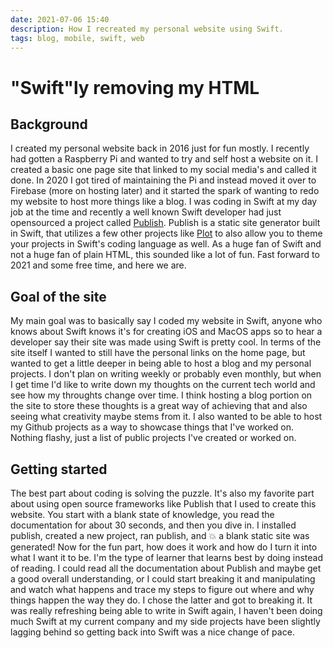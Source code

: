 ```yaml
---
date: 2021-07-06 15:40
description: How I recreated my personal website using Swift.
tags: blog, mobile, swift, web
---
```

# "Swift"ly removing my HTML

## Background
I created my personal website back in 2016 just for fun mostly. I recently had gotten a Raspberry Pi and wanted to try and self host a website on it. I created a basic one page site that linked to my social media's and called it done. In 2020 I got tired of maintaining the Pi and instead moved it over to Firebase (more on hosting later) and it started the spark of wanting to redo my website to host more things like a blog. I was coding in Swift at my day job at the time and recently a well known Swift developer had just opensourced a project called [Publish](https://github.com/JohnSundell/Publish). Publish is a static site generator built in Swift, that utilizes a few other projects like [Plot](https://github.com/JohnSundell/Plot) to also allow you to theme your projects in Swift's coding language as well. As a huge fan of Swift and not a huge fan of plain HTML, this sounded like a lot of fun. Fast forward to 2021 and some free time, and here we are.

## Goal of the site
My main goal was to basically say I coded my website in Swift, anyone who knows about Swift knows it's for creating iOS and MacOS apps so to hear a developer say their site was made using Swift is pretty cool. In terms of the site itself I wanted to still have the personal links on the home page, but wanted to get a little deeper in being able to host a blog and my personal projects. I don't plan on writing weekly or probably even monthly, but when I get time I'd like to write down my thoughts on the current tech world and see how my throughts change over time. I think hosting a blog portion on the site to store these thoughts is a great way of achieving that and also seeing what creativity maybe stems from it. I also wanted to be able to host my Github projects as a way to showcase things that I've worked on. Nothing flashy, just a list of public projects I've created or worked on.

## Getting started
The best part about coding is solving the puzzle. It's also my favorite part about using open source frameworks like Publish that I used to create this website. You start with a blank state of knowledge, you read the documentation for about 30 seconds, and then you dive in. I installed publish, created a new project, ran publish, and 💥 a blank static site was generated! Now for the fun part, how does it work and how do I turn it into what I want it to be. I'm the type of learner that learns best by doing instead of reading. I could read all the documentation about Publish and maybe get a good overall understanding, or I could start breaking it and manipulating and watch what happens and trace my steps to figure out where and why things happen the way they do. I chose the latter and got to breaking it. It was really refreshing being able to write in Swift again, I haven't been doing much Swift at my current company and my side projects have been slightly lagging behind so getting back into Swift was a nice change of pace. 
